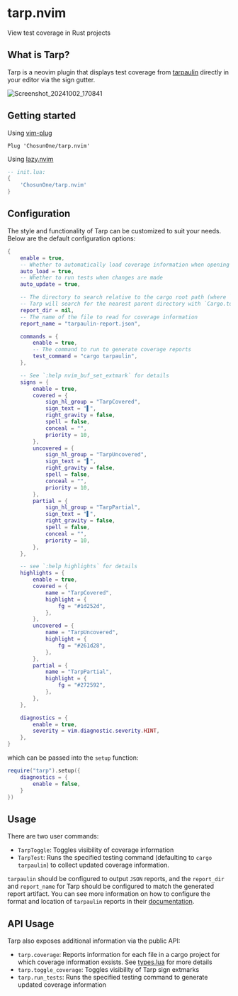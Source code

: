 # tarp.nvim
View test coverage in Rust projects

## What is Tarp?
Tarp is a neovim plugin that displays test coverage from [tarpaulin](https://github.com/xd009642/tarpaulin) directly in your editor via the sign gutter.  

![Screenshot_20241002_170841](https://github.com/user-attachments/assets/1b9e31a4-ec5d-4980-8fbc-fd0c16a33221)

## Getting started
Using [vim-plug](https://github.com/junegunn/vim-plug)
```
Plug 'ChosunOne/tarp.nvim'
```

Using [lazy.nvim](https://www.lazyvim.org/)
```lua
-- init.lua:
{
    'ChosunOne/tarp.nvim'
}
```

## Configuration
The style and functionality of Tarp can be customized to suit your needs.  Below are the default configuration options:

```lua
{
	enable = true,
    -- Whether to automatically load coverage information when opening a file
	auto_load = true,
    -- Whether to run tests when changes are made
	auto_update = true,

    -- The directory to search relative to the cargo root path (where `Cargo.toml` is located)
    -- Tarp will search for the nearest parent directory with `Cargo.toml` if not specified
	report_dir = nil,
    -- The name of the file to read for coverage information
	report_name = "tarpaulin-report.json",

	commands = {
		enable = true,
        -- The command to run to generate coverage reports
		test_command = "cargo tarpaulin",
	},

    -- See `:help nvim_buf_set_extmark` for details
	signs = {
		enable = true,
		covered = {
			sign_hl_group = "TarpCovered",
			sign_text = "▌",
			right_gravity = false,
			spell = false,
			conceal = "",
			priority = 10,
		},
		uncovered = {
			sign_hl_group = "TarpUncovered",
			sign_text = "▌",
			right_gravity = false,
			spell = false,
			conceal = "",
			priority = 10,
		},
		partial = {
			sign_hl_group = "TarpPartial",
			sign_text = "▌",
			right_gravity = false,
			spell = false,
			conceal = "",
			priority = 10,
		},
	},

    -- see `:help highlights` for details
	highlights = {
		enable = true,
		covered = {
			name = "TarpCovered",
			highlight = {
				fg = "#1d252d",
			},
		},
		uncovered = {
			name = "TarpUncovered",
			highlight = {
				fg = "#261d28",
			},
		},
		partial = {
			name = "TarpPartial",
			highlight = {
				fg = "#272592",
			},
		},
	},

	diagnostics = {
		enable = true,
		severity = vim.diagnostic.severity.HINT,
	},
}
```

which can be passed into the `setup` function:
```lua
require("tarp").setup({
    diagnostics = {
        enable = false,
    }
})
```

## Usage
There are two user commands:
- `TarpToggle`: Toggles visibility of coverage information
- `TarpTest`: Runs the specified testing command (defaulting to `cargo tarpaulin`) to collect updated coverage information.

`tarpaulin` should be configured to output `JSON` reports, and the `report_dir` and `report_name` for Tarp should be configured to match the generated report artifact.  You can see more information on how to configure the format and location of `tarpaulin` reports in their [documentation](https://github.com/xd009642/tarpaulin?tab=readme-ov-file#tarpaulin).

## API Usage
Tarp also exposes additional information via the public API:
- `tarp.coverage`: Reports information for each file in a cargo project for which coverage information exsists.  See [types.lua](./lua/tarp/types.lua) for more details
- `tarp.toggle_coverage`: Toggles visibility of Tarp sign extmarks
- `tarp.run_tests`: Runs the specified testing command to generate updated coverage information 
